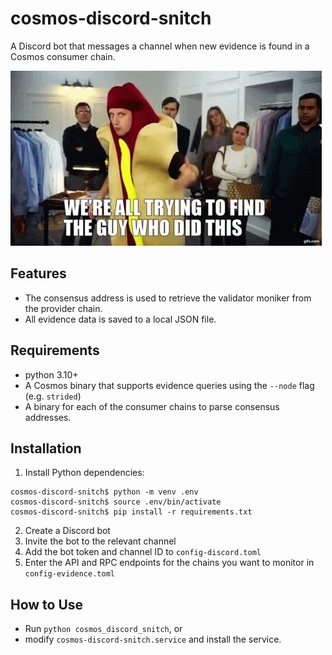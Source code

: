 # cosmos-discord-snitch

A Discord bot that messages a channel when new evidence is found in a Cosmos consumer chain.

![We're all trying to find the guy who did this meme gif](images/whodidthis.webp)

## Features

- The consensus address is used to retrieve the validator moniker from the provider chain.
- All evidence data is saved to a local JSON file.

## Requirements

- python 3.10+
- A Cosmos binary that supports evidence queries using the `--node` flag (e.g. `strided`)
- A binary for each of the consumer chains to parse consensus addresses.

## Installation

1. Install Python dependencies:
   
```
cosmos-discord-snitch$ python -m venv .env
cosmos-discord-snitch$ source .env/bin/activate
cosmos-discord-snitch$ pip install -r requirements.txt
```

2. Create a Discord bot
3. Invite the bot to the relevant channel
4. Add the bot token and channel ID to `config-discord.toml`
5. Enter the API and RPC endpoints for the chains you want to monitor in `config-evidence.toml`

## How to Use

- Run `python cosmos_discord_snitch`, or
- modify `cosmos-discord-snitch.service` and install the service.





